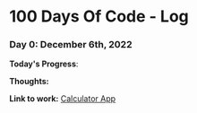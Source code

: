 # 100 Days Of Code - Log

[//]: # (### Day 0: February 30, 2016 &#40;Example 1&#41;)

[//]: # (##### &#40;delete me or comment me out&#41;)

[//]: # ()
[//]: # (**Today's Progress**: Fixed CSS, worked on canvas functionality for the app.)

[//]: # ()
[//]: # (**Thoughts:** I really struggled with CSS, but, overall, I feel like I am slowly getting better at it. Canvas is still new for me, but I managed to figure out some basic functionality.)

[//]: # ()
[//]: # (**Link to work:** [Calculator App]&#40;http://www.example.com&#41;)

[//]: # ()
[//]: # (### Day 0: February 30, 2016 &#40;Example 2&#41;)

[//]: # (##### &#40;delete me or comment me out&#41;)

[//]: # ()
[//]: # (**Today's Progress**: Fixed CSS, worked on canvas functionality for the app.)

[//]: # ()
[//]: # (**Thoughts**: I really struggled with CSS, but, overall, I feel like I am slowly getting better at it. Canvas is still new for me, but I managed to figure out some basic functionality.)

[//]: # ()
[//]: # (**Link&#40;s&#41; to work**: [Calculator App]&#40;http://www.example.com&#41;)

[//]: # ()
[//]: # ()
[//]: # (### Day 1: June 27, Monday)

[//]: # ()
[//]: # (**Today's Progress**: I've gone through many exercises on FreeCodeCamp.)

[//]: # ()
[//]: # (**Thoughts** I've recently started coding, and it's a great feeling when I finally solve an algorithm challenge after a lot of attempts and hours spent.)

[//]: # ()
[//]: # (**Link&#40;s&#41; to work**)

[//]: # (1. [Find the Longest Word in a String]&#40;https://www.freecodecamp.com/challenges/find-the-longest-word-in-a-string&#41;)

[//]: # (2. [Title Case a Sentence]&#40;https://www.freecodecamp.com/challenges/title-case-a-sentence&#41;)


### Day 0: December 6th, 2022

**Today's Progress**: 

**Thoughts:** 

**Link to work:** [Calculator App](http://www.example.com)